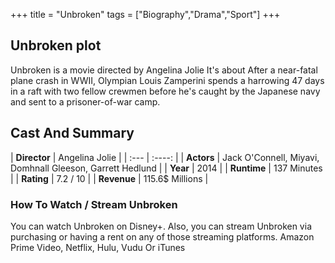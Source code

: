 +++
title = "Unbroken"
tags = ["Biography","Drama","Sport"]
+++
## Unbroken plot
Unbroken is a movie directed by Angelina Jolie It's about After a near-fatal plane crash in WWII, Olympian Louis Zamperini spends a harrowing 47 days in a raft with two fellow crewmen before he's caught by the Japanese navy and sent to a prisoner-of-war camp.
## Cast And Summary
| **Director**      | Angelina Jolie |
    | :---        |    :----:   |
    |  **Actors** | Jack O'Connell, Miyavi, Domhnall Gleeson, Garrett Hedlund |
    | **Year**   | 2014    |
    |  **Runtime** | 137 Minutes |
    |  **Rating** | 7.2 / 10 | 
    |  **Revenue** | 115.6$ Millions |
### How To Watch / Stream Unbroken
You can watch Unbroken on Disney+.
Also, you can stream Unbroken via purchasing or having a rent on any of those streaming platforms.
Amazon Prime Video, Netflix, Hulu, Vudu Or iTunes